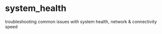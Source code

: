 

# system_health
troubleshooting common issues with system health, network &amp; connectivity speed
